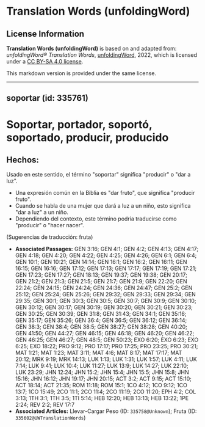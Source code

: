 # Translation Words (unfoldingWord)

## License Information

**Translation Words (unfoldingWord)** is based on and adapted from: _unfoldingWord® Translation Words_, [unfoldingWord](https://unfoldingword.org/utw), 2022, which is licensed under a [CC BY-SA 4.0 license](https://creativecommons.org/licenses/by-sa/4.0/legalcode.en).

This markdown version is provided under the same license.



--------------------------------

## soportar (id: 335761)

Soportar, portador, soportó, soportado, producir, producido
===========================================================

Hechos:
-------

Usado en este sentido, el término "soportar" significa "producir" o "dar a luz".

* Una expresión común en la Biblia es "dar fruto", que significa "producir fruto".
* Cuando se habla de una mujer que dará a luz a un niño, esto significa "dar a luz" a un niño.
* Dependiendo del contexto, este término podría traducirse como "producir" o "hacer nacer".

(Sugerencias de traducción: fruta)

* **Associated Passages:** GEN 3:16; GEN 4:1; GEN 4:2; GEN 4:13; GEN 4:17; GEN 4:18; GEN 4:20; GEN 4:22; GEN 4:25; GEN 4:26; GEN 6:1; GEN 6:4; GEN 10:1; GEN 10:21; GEN 14:14; GEN 16:1; GEN 16:2; GEN 16:11; GEN 16:15; GEN 16:16; GEN 17:12; GEN 17:13; GEN 17:17; GEN 17:19; GEN 17:21; GEN 17:23; GEN 17:27; GEN 18:13; GEN 19:37; GEN 19:38; GEN 20:17; GEN 21:2; GEN 21:3; GEN 21:5; GEN 21:7; GEN 21:9; GEN 22:20; GEN 22:24; GEN 24:15; GEN 24:24; GEN 24:36; GEN 24:47; GEN 25:2; GEN 25:12; GEN 25:24; GEN 25:26; GEN 29:32; GEN 29:33; GEN 29:34; GEN 29:35; GEN 30:1; GEN 30:3; GEN 30:5; GEN 30:7; GEN 30:9; GEN 30:10; GEN 30:12; GEN 30:17; GEN 30:19; GEN 30:20; GEN 30:21; GEN 30:23; GEN 30:25; GEN 30:39; GEN 31:8; GEN 31:43; GEN 34:1; GEN 35:16; GEN 35:17; GEN 35:26; GEN 36:4; GEN 36:5; GEN 36:12; GEN 36:14; GEN 38:3; GEN 38:4; GEN 38:5; GEN 38:27; GEN 38:28; GEN 40:20; GEN 41:50; GEN 44:27; GEN 46:15; GEN 46:18; GEN 46:20; GEN 46:22; GEN 46:25; GEN 46:27; GEN 48:5; GEN 50:23; EXO 6:20; EXO 6:23; EXO 6:25; EXO 18:22; PRO 9:12; PRO 17:17; PRO 17:25; PRO 23:25; PRO 30:21; MAT 1:21; MAT 1:23; MAT 3:11; MAT 4:6; MAT 8:17; MAT 17:17; MAT 20:12; MRK 9:19; MRK 14:13; LUK 1:13; LUK 1:31; LUK 1:57; LUK 4:11; LUK 7:14; LUK 9:41; LUK 10:4; LUK 11:27; LUK 13:9; LUK 14:27; LUK 22:10; LUK 23:29; JHN 12:24; JHN 15:2; JHN 15:4; JHN 15:5; JHN 15:8; JHN 15:16; JHN 16:12; JHN 19:17; JHN 20:15; ACT 3:2; ACT 9:15; ACT 15:10; ACT 18:14; ACT 21:35; ROM 11:18; ROM 15:1; 1CO 4:12; 1CO 9:12; 1CO 13:7; 1CO 15:49; 2CO 11:1; 2CO 11:4; 2CO 11:19; 2CO 11:20; EPH 4:2; COL 3:13; 1TH 3:1; 1TH 3:5; 1TI 5:14; HEB 12:20; HEB 13:13; HEB 13:22; 1PE 2:24; REV 2:2; REV 17:7
* **Associated Articles:** Llevar-Cargar Peso (ID: `335758@Unknown`); Fruta (ID: `335602@UWTranslationWords`)

